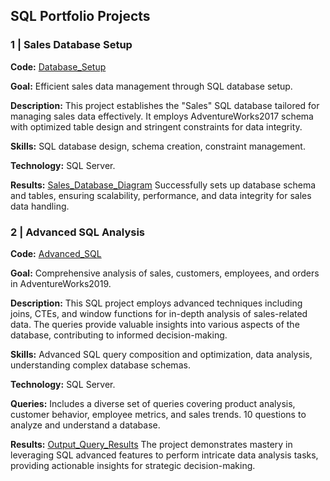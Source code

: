 ## SQL Portfolio Projects

### 1 | Sales Database Setup
**Code:** [Database_Setup](Database_Setup.sql)

**Goal:** Efficient sales data management through SQL database setup.

**Description:** This project establishes the "Sales" SQL database tailored for managing sales data effectively. It employs AdventureWorks2017 schema with optimized table design and stringent constraints for data integrity.

**Skills:** SQL database design, schema creation, constraint management.

**Technology:** SQL Server.

**Results:** [Sales_Database_Diagram](output_images/Database_Setup/Sales_Database_Diagram.jpg)
Successfully sets up database schema and tables, ensuring scalability, performance, and data integrity for sales data handling.


### 2 | Advanced SQL Analysis
**Code:** [Advanced_SQL](Advanced_SQL.sql)

**Goal:** Comprehensive analysis of sales, customers, employees, and orders in AdventureWorks2019.

**Description:** This SQL project employs advanced techniques including joins, CTEs, and window functions for in-depth analysis of sales-related data. The queries provide valuable insights into various aspects of the database, contributing to informed decision-making.

**Skills:** Advanced SQL query composition and optimization, data analysis, understanding complex database schemas.

**Technology:** SQL Server.

**Queries:** Includes a diverse set of queries covering product analysis, customer behavior, employee metrics, and sales trends. 10 questions to analyze and understand a database.

**Results:** [Output_Query_Results](https://github.com/MichaelRommm/DATA_ANALYST_PORTFOLIO/tree/fbaa946b7a9bba82bb1c47f57bbca40c7d5e4af3/SQL/output_images/Advanced_SQL)
The project demonstrates mastery in leveraging SQL advanced features to perform intricate data analysis tasks, providing actionable insights for strategic decision-making.
